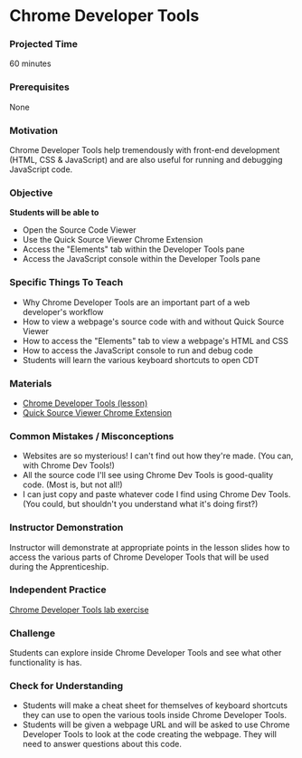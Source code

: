 # Chrome Developer Tools

### Projected Time
60 minutes

### Prerequisites
None

### Motivation
Chrome Developer Tools help tremendously with front-end development (HTML, CSS & JavaScript) and are also useful for running and debugging JavaScript code.

### Objective
**Students will be able to**
- Open the Source Code Viewer
- Use the Quick Source Viewer Chrome Extension
- Access the "Elements" tab within the Developer Tools pane
- Access the JavaScript console within the Developer Tools pane

### Specific Things To Teach
- Why Chrome Developer Tools are an important part of a web developer's workflow
- How to view a webpage's source code with and without Quick Source Viewer
- How to access the "Elements" tab to view a webpage's HTML and CSS
- How to access the JavaScript console to run and debug code
- Students will learn the various keyboard shortcuts to open CDT

### Materials
- [Chrome Developer Tools (lesson)](https://docs.google.com/presentation/d/1z8aIzOxV5L-zW3MZmZhX67DgyLq_4ErO4yTS4CIp7R0/edit?usp=sharing)
- [Quick Source Viewer Chrome Extension](https://chrome.google.com/webstore/detail/quick-source-viewer/cfmcghennfbpmhemnnfjhkdmnbidpanb?hl=en-US)

### Common Mistakes / Misconceptions
- Websites are so mysterious! I can't find out how they're made. (You can, with Chrome Dev Tools!)
- All the source code I'll see using Chrome Dev Tools is good-quality code. (Most is, but not all!)
- I can just copy and paste whatever code I find using Chrome Dev Tools. (You could, but shouldn't you understand what it's doing first?)

### Instructor Demonstration
Instructor will demonstrate at appropriate points in the lesson slides how to access the various parts of Chrome Developer Tools that will be used during the Apprenticeship.

### Independent Practice
[Chrome Developer Tools lab exercise](https://github.com/Techtonica/curriculum/blob/master/chrome-developer-tools/lab-exercise.md)

### Challenge
Students can explore inside Chrome Developer Tools and see what other functionality is has.

### Check for Understanding
- Students will make a cheat sheet for themselves of keyboard shortcuts they can use to open the various tools inside Chrome Developer Tools.
- Students will be given a webpage URL and will be asked to use Chrome Developer Tools to look at the code creating the webpage. They will need to answer questions about this code.

